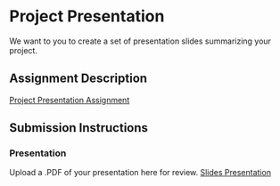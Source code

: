 # Project Presentation
We want to you to create a set of presentation slides summarizing your project.

## Assignment Description
[Project Presentation Assignment](https://education.launchcode.org/liftoff/modules/assignments/project-presentation)

## Submission Instructions

### Presentation
Upload a .PDF of your presentation here for review.
[Slides Presentation](https://docs.google.com/presentation/d/1VNXVGzN5RZazpek_ZcvVLlZe4hp_z9H6y9F7vqPxyho/edit?usp=sharing)